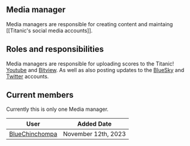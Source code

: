 ## Media manager

Media managers are responsible for creating content and maintaing [[Titanic's social media accounts]].

## Roles and responsibilities

Media managers are responsible for uploading scores to the Titanic! [Youtube](https://www.youtube.com/@osuTitanic) and [Bitview](https://www.bitview.net/user/osuTitanic). As well as also posting updates to the [BlueSky](https://bsky.app/profile/titanic.sh) and [Twitter](https://x.com/osutitanic) accounts.

## Current members

Currently this is only one Media manager.

User | Added Date 
---|---
[BlueChinchompa](https://osu.titanic.sh/u/40) | November 12th, 2023

<!-- The date I put is when the first tweet was sent: https://x.com/osutitanic/status/1723848046629257608 -->

